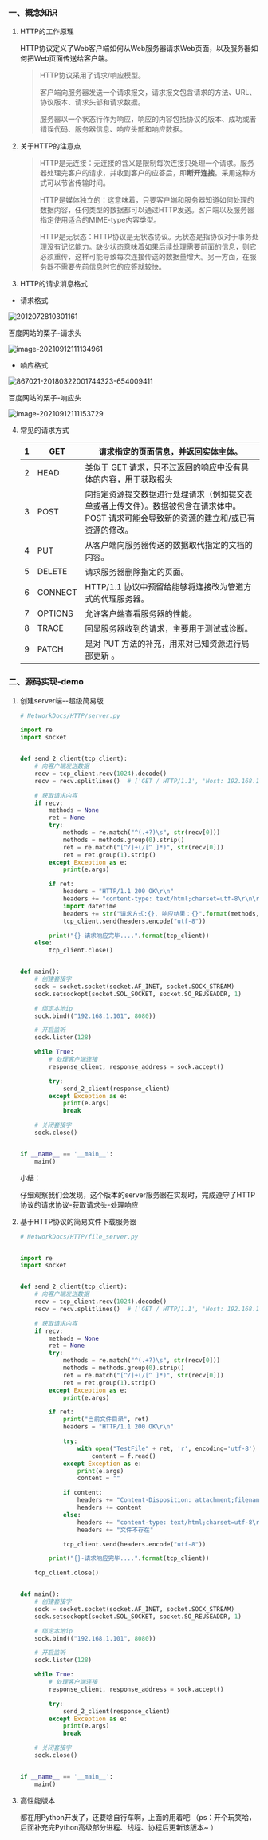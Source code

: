 ### 一、概念知识

1. HTTP的工作原理

   HTTP协议定义了Web客户端如何从Web服务器请求Web页面，以及服务器如何把Web页面传送给客户端。
   >
   > HTTP协议采用了请求/响应模型。
   >
   > 客户端向服务器发送一个请求报文，请求报文包含请求的方法、URL、协议版本、请求头部和请求数据。
   >
   > 服务器以一个状态行作为响应，响应的内容包括协议的版本、成功或者错误代码、服务器信息、响应头部和响应数据。

2. 关于HTTP的注意点

   > HTTP是无连接：无连接的含义是限制每次连接只处理一个请求。服务器处理完客户的请求，并收到客户的应答后，即**断开连接**。采用这种方式可以节省传输时间。
   > 
   > HTTP是媒体独立的：这意味着，只要客户端和服务器知道如何处理的数据内容，任何类型的数据都可以通过HTTP发送。客户端以及服务器指定使用适合的MIME-type内容类型。
   > 
   >HTTP是无状态：HTTP协议是无状态协议。无状态是指协议对于事务处理没有记忆能力。缺少状态意味着如果后续处理需要前面的信息，则它必须重传，这样可能导致每次连接传送的数据量增大。另一方面，在服务器不需要先前信息时它的应答就较快。

3. HTTP的请求消息格式

- 请求格式

![2012072810301161](image/2012072810301161.png)


百度网站的栗子-请求头

![image-20210912111134961](image/image-20210912111134961.png)

- 响应格式

![867021-20180322001744323-654009411](image/867021-20180322001744323-654009411.jpg)

百度网站的栗子-响应头

![image-20210912111153729](image/image-20210912111153729.png)

4. 常见的请求方式

   | 1    | GET     | 请求指定的页面信息，并返回实体主体。                         |
   | ---- | ------- | ------------------------------------------------------------ |
   | 2    | HEAD    | 类似于 GET 请求，只不过返回的响应中没有具体的内容，用于获取报头 |
   | 3    | POST    | 向指定资源提交数据进行处理请求（例如提交表单或者上传文件）。数据被包含在请求体中。POST 请求可能会导致新的资源的建立和/或已有资源的修改。 |
   | 4    | PUT     | 从客户端向服务器传送的数据取代指定的文档的内容。             |
   | 5    | DELETE  | 请求服务器删除指定的页面。                                   |
   | 6    | CONNECT | HTTP/1.1 协议中预留给能够将连接改为管道方式的代理服务器。    |
   | 7    | OPTIONS | 允许客户端查看服务器的性能。                                 |
   | 8    | TRACE   | 回显服务器收到的请求，主要用于测试或诊断。                   |
   | 9    | PATCH   | 是对 PUT 方法的补充，用来对已知资源进行局部更新 。           |



### 二、源码实现-demo

1. 创建server端--超级简易版

   ```python
   # NetworkDocs/HTTP/server.py
   
   import re
   import socket
   
   
   def send_2_client(tcp_client):
       # 向客户端发送数据
       recv = tcp_client.recv(1024).decode()
       recv = recv.splitlines()  # ['GET / HTTP/1.1', 'Host: 192.168.1.101:8080', 'Connection: keep-alive', ...]
   
       # 获取请求内容
       if recv:
           methods = None
           ret = None
           try:
               methods = re.match("^(.+?)\s", str(recv[0]))
               methods = methods.group(0).strip()
               ret = re.match("[^/]+(/[^ ]*)", str(recv[0]))
               ret = ret.group(1).strip()
           except Exception as e:
               print(e.args)
   
           if ret:
               headers = "HTTP/1.1 200 OK\r\n"
               headers += "content-type: text/html;charset=utf-8\r\n\r\n"
               import datetime
               headers += str("请求方式:{}, 响应结果：{}".format(methods, datetime.datetime.now()))
               tcp_client.send(headers.encode("utf-8"))
   
           print("{}-请求响应完毕....".format(tcp_client))
       else:
           tcp_client.close()
   
   
   def main():
       # 创建套接字
       sock = socket.socket(socket.AF_INET, socket.SOCK_STREAM)
       sock.setsockopt(socket.SOL_SOCKET, socket.SO_REUSEADDR, 1)
   
       # 绑定本地ip
       sock.bind(("192.168.1.101", 8080))
   
       # 开启监听
       sock.listen(128)
   
       while True:
           # 处理客户端连接
           response_client, response_address = sock.accept()
   
           try:
               send_2_client(response_client)
           except Exception as e:
               print(e.args)
               break
   
       # 关闭套接字
       sock.close()
   
   
   if __name__ == '__main__':
       main()
   ```

   小结：

   ​       仔细观察我们会发现，这个版本的server服务器在实现时，完成遵守了HTTP协议的请求协议-获取请求头-处理响应

   

2. 基于HTTP协议的简易文件下载服务器

   ```python
   # NetworkDocs/HTTP/file_server.py
   
   
   import re
   import socket
   
   
   def send_2_client(tcp_client):
       # 向客户端发送数据
       recv = tcp_client.recv(1024).decode()
       recv = recv.splitlines()  # ['GET / HTTP/1.1', 'Host: 192.168.1.101:8080', 'Connection: keep-alive', ...]
   
       # 获取请求内容
       if recv:
           methods = None
           ret = None
           try:
               methods = re.match("^(.+?)\s", str(recv[0]))
               methods = methods.group(0).strip()
               ret = re.match("[^/]+(/[^ ]*)", str(recv[0]))
               ret = ret.group(1).strip()
           except Exception as e:
               print(e.args)
   
           if ret:
               print("当前文件目录", ret)
               headers = "HTTP/1.1 200 OK\r\n"
   
               try:
                   with open("TestFile" + ret, 'r', encoding='utf-8') as f:
                       content = f.read()
               except Exception as e:
                   print(e.args)
                   content = ""
   
               if content:
                   headers += "Content-Disposition: attachment;filename={}\r\n\r\n".format(ret.strip("/"))
                   headers += content
               else:
                   headers += "content-type: text/html;charset=utf-8\r\n\r\n"
                   headers += "文件不存在"
   
               tcp_client.send(headers.encode("utf-8"))
   
           print("{}-请求响应完毕....".format(tcp_client))
   
       tcp_client.close()
   
   
   def main():
       # 创建套接字
       sock = socket.socket(socket.AF_INET, socket.SOCK_STREAM)
       sock.setsockopt(socket.SOL_SOCKET, socket.SO_REUSEADDR, 1)
   
       # 绑定本地ip
       sock.bind(("192.168.1.101", 8080))
   
       # 开启监听
       sock.listen(128)
   
       while True:
           # 处理客户端连接
           response_client, response_address = sock.accept()
   
           try:
               send_2_client(response_client)
           except Exception as e:
               print(e.args)
               break
   
       # 关闭套接字
       sock.close()
   
   
   if __name__ == '__main__':
       main()
   ```



3. 高性能版本

   都在用Python开发了，还要啥自行车啊，上面的用着吧!（ps：开个玩笑哈，后面补充完Python高级部分进程、线程、协程后更新该版本~ ）
